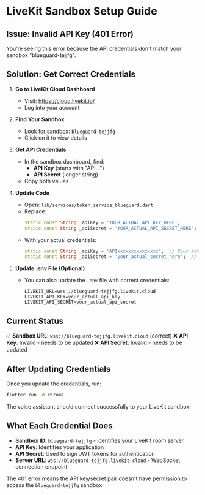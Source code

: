 # LiveKit Sandbox Setup Guide

## Issue: Invalid API Key (401 Error)

You're seeing this error because the API credentials don't match your sandbox "blueguard-tejjfg".

## Solution: Get Correct Credentials

1. **Go to LiveKit Cloud Dashboard**
   - Visit: https://cloud.livekit.io/
   - Log into your account

2. **Find Your Sandbox**
   - Look for sandbox: `blueguard-tejjfg`
   - Click on it to view details

3. **Get API Credentials**
   - In the sandbox dashboard, find:
     - **API Key** (starts with "API...")
     - **API Secret** (longer string)
   - Copy both values

4. **Update Code**
   - Open: `lib/services/token_service_blueguard.dart`
   - Replace:
     ```dart
     static const String _apiKey = 'YOUR_ACTUAL_API_KEY_HERE';
     static const String _apiSecret = 'YOUR_ACTUAL_API_SECRET_HERE';
     ```
   - With your actual credentials:
     ```dart
     static const String _apiKey = 'APIxxxxxxxxxxxxxxx';  // Your actual API key
     static const String _apiSecret = 'your_actual_secret_here';  // Your actual secret
     ```

5. **Update .env File (Optional)**
   - You can also update the `.env` file with correct credentials:
     ```
     LIVEKIT_URL=wss://blueguard-tejjfg.livekit.cloud
     LIVEKIT_API_KEY=your_actual_api_key
     LIVEKIT_API_SECRET=your_actual_api_secret
     ```

## Current Status

✅ **Sandbox URL**: `wss://blueguard-tejjfg.livekit.cloud` (correct)
❌ **API Key**: Invalid - needs to be updated
❌ **API Secret**: Invalid - needs to be updated

## After Updating Credentials

Once you update the credentials, run:
```bash
flutter run -d chrome
```

The voice assistant should connect successfully to your LiveKit sandbox.

## What Each Credential Does

- **Sandbox ID**: `blueguard-tejjfg` - identifies your LiveKit room server
- **API Key**: Identifies your application 
- **API Secret**: Used to sign JWT tokens for authentication
- **Server URL**: `wss://blueguard-tejjfg.livekit.cloud` - WebSocket connection endpoint

The 401 error means the API key/secret pair doesn't have permission to access the `blueguard-tejjfg` sandbox.